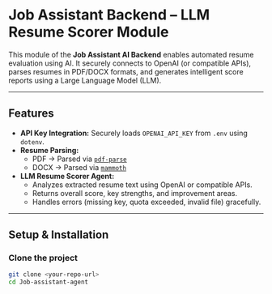 # Job Assistant Backend – LLM Resume Scorer Module

This module of the **Job Assistant AI Backend** enables automated resume evaluation using AI. It securely connects to OpenAI (or compatible APIs), parses resumes in PDF/DOCX formats, and generates intelligent score reports using a Large Language Model (LLM).

---

##  Features
- **API Key Integration:** Securely loads `OPENAI_API_KEY` from `.env` using `dotenv`.
- **Resume Parsing:**
  - PDF → Parsed via [`pdf-parse`](https://www.npmjs.com/package/pdf-parse)
  - DOCX → Parsed via [`mammoth`](https://www.npmjs.com/package/mammoth)
- **LLM Resume Scorer Agent:**
  - Analyzes extracted resume text using OpenAI or compatible APIs.
  - Returns overall score, key strengths, and improvement areas.
  - Handles errors (missing key, quota exceeded, invalid file) gracefully.

---

##  Setup & Installation

### Clone the project
```bash
git clone <your-repo-url>
cd Job-assistant-agent
